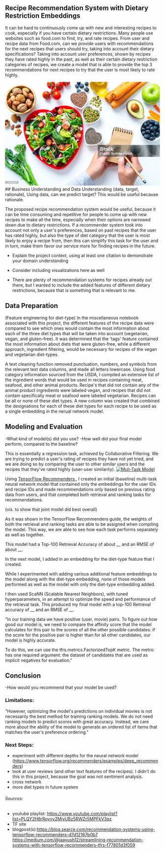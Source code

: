 ## Recipe Recommendation System with Dietary Restriction Embeddings
It can be hard to continuously come up with new and interesting recipes to cook, especially if you have certain dietary restrictions. Many people use websites such as food.com to find, try, and rate recipes. From user and recipe data from Food.com, can we provide users with recommendations for the next recipes that users should try, taking into account their dietary specifications?
Taking into account user preferences, shown by recipes they have rated highly in the past, as well as their certain dietary restriction categories of recipes, we create a model that is able to provide the top 3 recommendations for next recipes to try that the user is most likely to rate highly.

<img src= "images/recipes.jpg" alt = "Recipe Image">
## Business Understanding and Data Understanding
(data, target, rationale), Using data, can we predict target? This would be useful because rationale.

The proposed recipe recommendation system would be useful, because it can be time consuming and repetitive for people to come up with new recipes to make all the time, especially when their options are narrowed down due to dietary restrictions. If a recommender system took into account not only a user's preferences, based on past recipes that the user has rated highly, but also the type of diet category that the user is most likely to enjoy a recipe from, then this can simplify this task for the user and in turn, make them favor our service more for finding recipes in the future.


- Explain the project context, using at least one citation to demonstrate your domain understanding
- Consider including visualizations here as well

- There are plenty of recommendation systems for recipes already out there, but I wanted to include the added features of different dietary restrictions, because that is something that is relevant to me. 

## Data Preparation
(Feature engineering for diet-type)
In the miscellaneous notebook associated with this project, the different features of the recipe data were compared to see which ones would contain the most information about each of the three diet types that will be taken into account (vegetarian, vegan, and gluten-free). It was determined that the 'tags' feature contained the most information about diets that were gluten-free, while a different approach, ingredient filtering, would be necessary for recipes of the vegan and vegetarian diet-types.

A text cleaning function removed punctuation, numbers, and symbols from the relevant text data columns, and made all letters lowercase. Using food category information sourced from the USDA, I compiled an extensive list of the ingredient words that would be used in recipes containing meat, seafood, and other animal products. Recipe's that did not contain any of the animal product ingredients were labeled vegan, and recipes that did not contain specifically meat or seafood were labeled vegetarian. Recipes can be all or none of these diet types. A new column was created that combined the designations for each of these diet types for each recipe to be used as a single embedding in the nerual network model.

## Modeling and Evaluation
-What kind of model(s) did you use?
-How well did your final model perform, compared to the baseline?

This is essentially a regression task, achieved by Collaborative Filtering. We are trying to predict a user's rating of recipes they have not yet tried, and we are doing so by comparing the user to other similar users and the recipes that they've rated highly (user-user similarity).
<a href="https://blog.searce.com/recommendation-systems-using-tensorflow-recommenders-d7d12167b0b7"><img src="images/multitask_model.png" alt = "Muli-Task Model"></a>

Using  <a href="https://www.tensorflow.org/recommenders/examples/multitask">TensorFlow Recommenders </a>, I created an initial (baseline) multi-task neural network model that contained only the embeddings for the user IDs and recipe IDs and made recommendations only based on previous rating data from users, and that completed both retrieval and ranking tasks for recommendations. 
 
 (vis. to show that joint model did best overall) 
 
As it was shown in the TensorFlow Recommenders guide, the weights of both the retrieval and ranking tasks are able to be assigned when compiling the model. This way, we are able to see how each task performs separately as well as together.

This model had a Top-100 Retrieval Accuracy of about __ and an RMSE of about __.

In the next model, I added in an embedding for the diet-type feature that I created.

While I experimented with adding various additional feature embeddings to the model along with the diet-type embedding, none of those models performed as well as the model with only the diet-type embedding added.

I then used ScaNN (Scalable Nearest Neighbors), with tuned hyperparameters, in an attempt to optimize the speed and performance of the retrieval task. This produced my final model with a top-100 Retrieval accuracy of __ and an RMSE of __.



"In our training data we have positive (user, movie) pairs. To figure out how good our model is, we need to compare the affinity score that the model calculates for this pair to the scores of all the other possible candidates: if the score for the positive pair is higher than for all other candidates, our model is highly accurate.

To do this, we can use the tfrs.metrics.FactorizedTopK metric. The metric has one required argument: the dataset of candidates that are used as implicit negatives for evaluation."
## Conclusion
-How would you recommend that your model be used?


### Limitations:


"However, optimizing the model's predictions on individual movies is not necessarily the best method for training ranking models. We do not need ranking models to predict scores with great accuracy. Instead, we care more about the ability of the model to generate an ordered list of items that matches the user's preference ordering."
### Next Steps:
- experiment with different depths for the neural network model (https://www.tensorflow.org/recommenders/examples/deep_recommenders)
- look at user reviews (and other text features of the recipes). I didn't do this in this project, because the goal was not sentiment analysis.
- cross network
- more diet types in future system



###### Sources:
- youtube playlist: https://www.youtube.com/playlist?list=PLQY2H8rRoyvy2MiyUBz5RWZr5MPFkV3qz
- TF site
- blogpost(s):https://blog.searce.com/recommendation-systems-using-tensorflow-recommenders-d7d12167b0b7
https://medium.com/@jaayush12/streamlining-recommendation-systems-with-tensorflow-recommenders-tfrs-f77801d3f059